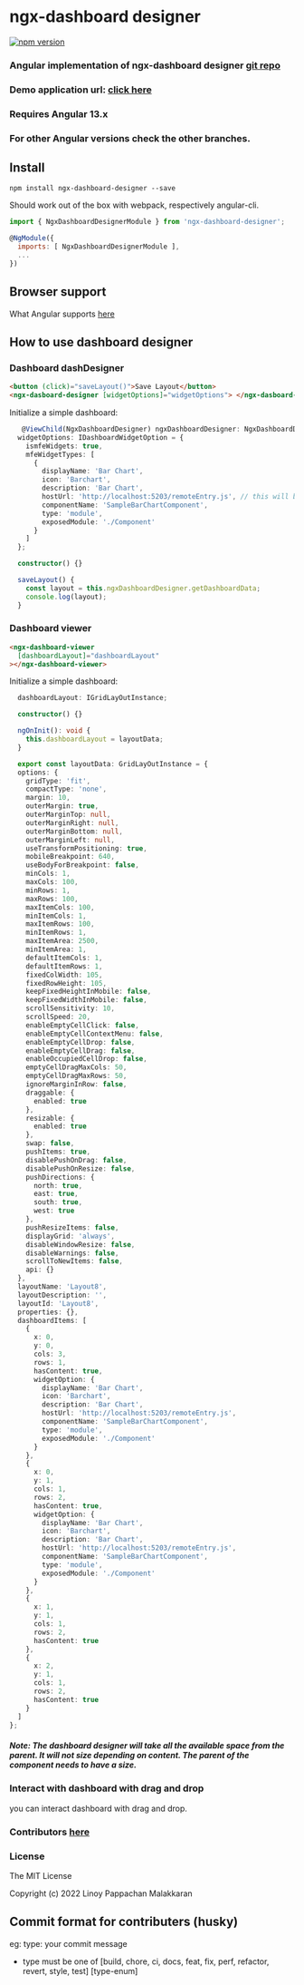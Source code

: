 # ngx-dashboard designer

[![npm version](https://github.com/linoymalakkaran/ngx-dashboard-designer/blob/angular-v13/src/assets/github-assets/npm.png)](https://www.npmjs.com/package/ngx-dashboard-designer)

### Angular implementation of ngx-dashboard designer [git repo](https://github.com/linoymalakkaran/ngx-dashboard-designer-demo/tree/main)

### Demo application url: [click here](https://linoymalakkaran.github.io/ngx-dashboard-designer-demo)

### Requires Angular 13.x

### For other Angular versions check the other branches.

## Install

`npm install ngx-dashboard-designer --save`

Should work out of the box with webpack, respectively angular-cli.

```javascript
import { NgxDashboardDesignerModule } from 'ngx-dashboard-designer';

@NgModule({
  imports: [ NgxDashboardDesignerModule ],
  ...
})
```

## Browser support

What Angular supports [here](https://github.com/angular/angular)

## How to use dashboard designer

### Dashboard dashDesigner

```html
<button (click)="saveLayout()">Save Layout</button>
<ngx-dasboard-designer [widgetOptions]="widgetOptions"> </ngx-dasboard-designer>
```

Initialize a simple dashboard:

```typescript
   @ViewChild(NgxDashboardDesigner) ngxDashboardDesigner: NgxDashboardDesigner;
  widgetOptions: IDashboardWidgetOption = {
    ismfeWidgets: true,
    mfeWidgetTypes: [
      {
        displayName: 'Bar Chart',
        icon: 'Barchart',
        description: 'Bar Chart',
        hostUrl: 'http://localhost:5203/remoteEntry.js', // this will be generated using the module federation. Sample Git link is provided,
        componentName: 'SampleBarChartComponent',
        type: 'module',
        exposedModule: './Component'
      }
    ]
  };

  constructor() {}

  saveLayout() {
    const layout = this.ngxDashboardDesigner.getDashboardData;
    console.log(layout);
  }
```

### Dashboard viewer

```html
<ngx-dashboard-viewer
  [dashboardLayout]="dashboardLayout"
></ngx-dashboard-viewer>
```

Initialize a simple dashboard:

```typescript
  dashboardLayout: IGridLayOutInstance;

  constructor() {}

  ngOnInit(): void {
    this.dashboardLayout = layoutData;
  }

  export const layoutData: GridLayOutInstance = {
  options: {
    gridType: 'fit',
    compactType: 'none',
    margin: 10,
    outerMargin: true,
    outerMarginTop: null,
    outerMarginRight: null,
    outerMarginBottom: null,
    outerMarginLeft: null,
    useTransformPositioning: true,
    mobileBreakpoint: 640,
    useBodyForBreakpoint: false,
    minCols: 1,
    maxCols: 100,
    minRows: 1,
    maxRows: 100,
    maxItemCols: 100,
    minItemCols: 1,
    maxItemRows: 100,
    minItemRows: 1,
    maxItemArea: 2500,
    minItemArea: 1,
    defaultItemCols: 1,
    defaultItemRows: 1,
    fixedColWidth: 105,
    fixedRowHeight: 105,
    keepFixedHeightInMobile: false,
    keepFixedWidthInMobile: false,
    scrollSensitivity: 10,
    scrollSpeed: 20,
    enableEmptyCellClick: false,
    enableEmptyCellContextMenu: false,
    enableEmptyCellDrop: false,
    enableEmptyCellDrag: false,
    enableOccupiedCellDrop: false,
    emptyCellDragMaxCols: 50,
    emptyCellDragMaxRows: 50,
    ignoreMarginInRow: false,
    draggable: {
      enabled: true
    },
    resizable: {
      enabled: true
    },
    swap: false,
    pushItems: true,
    disablePushOnDrag: false,
    disablePushOnResize: false,
    pushDirections: {
      north: true,
      east: true,
      south: true,
      west: true
    },
    pushResizeItems: false,
    displayGrid: 'always',
    disableWindowResize: false,
    disableWarnings: false,
    scrollToNewItems: false,
    api: {}
  },
  layoutName: 'Layout8',
  layoutDescription: '',
  layoutId: 'Layout8',
  properties: {},
  dashboardItems: [
    {
      x: 0,
      y: 0,
      cols: 3,
      rows: 1,
      hasContent: true,
      widgetOption: {
        displayName: 'Bar Chart',
        icon: 'Barchart',
        description: 'Bar Chart',
        hostUrl: 'http://localhost:5203/remoteEntry.js',
        componentName: 'SampleBarChartComponent',
        type: 'module',
        exposedModule: './Component'
      }
    },
    {
      x: 0,
      y: 1,
      cols: 1,
      rows: 2,
      hasContent: true,
      widgetOption: {
        displayName: 'Bar Chart',
        icon: 'Barchart',
        description: 'Bar Chart',
        hostUrl: 'http://localhost:5203/remoteEntry.js',
        componentName: 'SampleBarChartComponent',
        type: 'module',
        exposedModule: './Component'
      }
    },
    {
      x: 1,
      y: 1,
      cols: 1,
      rows: 2,
      hasContent: true
    },
    {
      x: 2,
      y: 1,
      cols: 1,
      rows: 2,
      hasContent: true
    }
  ]
};

```

##### Note: The dashboard designer will take all the available space from the parent. It will not size depending on content. The parent of the component needs to have a size.

### Interact with dashboard with drag and drop

you can interact dashboard with drag and drop.

### Contributors [here](https://github.com/linoymalakkaran/ngx-dashboard-designer/graphs/contributors)

### License

The MIT License

Copyright (c) 2022 Linoy Pappachan Malakkaran

## Commit format for contributers (husky)

eg: type: your commit message

- type must be one of [build, chore, ci, docs, feat, fix, perf, refactor, revert, style, test] [type-enum]
